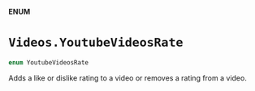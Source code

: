 **ENUM**

# `Videos.YoutubeVideosRate`

```swift
enum YoutubeVideosRate
```

Adds a like or dislike rating to a video or removes a rating from a video.
